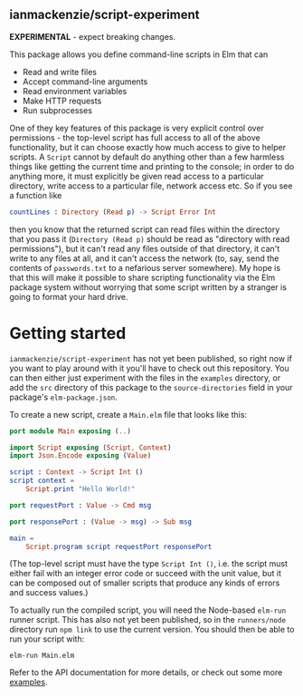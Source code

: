 ## ianmackenzie/script-experiment

**EXPERIMENTAL** - expect breaking changes.

This package allows you define command-line scripts in Elm that can

  - Read and write files
  - Accept command-line arguments
  - Read environment variables
  - Make HTTP requests
  - Run subprocesses

One of they key features of this package is very explicit control over
permissions - the top-level script has full access to all of the above
functionality, but it can choose exactly how much access to give to helper
scripts. A `Script` cannot by default do anything other than a few harmless
things like getting the current time and printing to the console; in order to do
anything more, it must explicitly be given read access to a particular
directory, write access to a particular file, network access etc. So if you see
a function like

```elm
countLines : Directory (Read p) -> Script Error Int
```

then you know that the returned script can read files within the directory that
you pass it (`Directory (Read p)` should be read as "directory with read
permissions"), but it can't read any files outside of that directory, it can't
write to any files at all, and it can't access the network (to, say, send the
contents of `passwords.txt` to a nefarious server somewhere). My hope is that
this will make it possible to share scripting functionality via the Elm package
system without worrying that some script written by a stranger is going to
format your hard drive.

# Getting started

`ianmackenzie/script-experiment` has not yet been published, so right now if you
want to play around with it you'll have to check out this repository. You can
then either just experiment with the files in the `examples` directory, or add
the `src` directory of this package to the `source-directories` field in your
package's `elm-package.json`.

To create a new script, create a `Main.elm` file that looks like this:

```elm
port module Main exposing (..)

import Script exposing (Script, Context)
import Json.Encode exposing (Value)

script : Context -> Script Int ()
script context =
    Script.print "Hello World!"

port requestPort : Value -> Cmd msg

port responsePort : (Value -> msg) -> Sub msg

main =
    Script.program script requestPort responsePort
```

(The top-level script must have the type `Script Int ()`, i.e. the script must
either fail with an integer error code or succeed with the unit value, but it
can be composed out of smaller scripts that produce any kinds of errors and
success values.)

To actually run the compiled script, you will need the Node-based `elm-run`
runner script. This has also not yet been published, so in the `runners/node`
directory run `npm link` to use the current version. You should then be able to
run your script with:

```
elm-run Main.elm
```

Refer to the API documentation for more details, or check out some more
[examples](examples).
